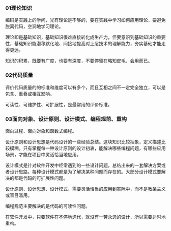 ### 01理论知识

编码是实践上的学问，光有理论是不够的，要在实践中学习如何应用理论，要避免脱离代码，空洞地学习理论。

理论即是基础知识，基础知识很难直接转化成生产力，但要意识到基础知识的重要性，基础知识能潜移默化地、间接地提高对上层技术的理解能力，夯实基础才能走得更远。

知识的积累，既要有广度，也要有深度，不要停留在略知皮毛、会用而已。

### 02代码质量

评价代码质量的的标准和维度可以有多个，而且互相之间不一定完全独立，可以是包含、重叠或相互影响。

可读性、可维护性、可扩展性，是最常用的评价标准。

### 03面向对象、设计原则、设计模式、编程规范、重构

面向过程、面向对象和函数式编程。

设计原则和设计思想是代码设计的一些经验总结。这块知识比较抽象，定义描述比较模糊。只有掌握每一种设计原则的设计初衷，能解决哪些编程问题，有哪些应用场景，才能在项目中灵活恰当地应用。

设计模式是针对软件开发中经常遇到的一些设计问题，总结出来的一套解决方案或者设计思路。每种设计模式都是为了解决某种问题而存在的。大部分设计模式要解决的都是代码的可扩展性问题。

设计原则、设计思想、设计模式，需要灵活恰当的应用到实际中，而不是教条主义或盲目滥用。

编程规范主要解决的是代码的可读性问题。

在软件开发中，只要软件在不停地迭代，就没有一劳永逸的设计，所以需要适时地重构。

